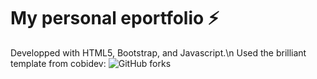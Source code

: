 # My personal eportfolio ⚡️
Developped with HTML5, Bootstrap, and Javascript.\n
Used the brilliant template from cobidev: ![GitHub forks](https://img.shields.io/github/forks/cobidev/simplefolio)
